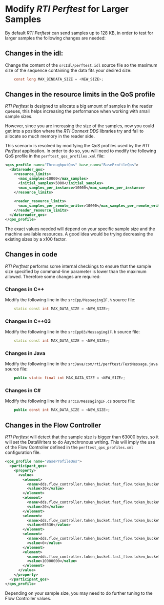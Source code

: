 # Modify *RTI Perftest* for Larger Samples

By default *RTI Perftest* can send samples up to 128 KB, in order to test for larger samples the following changes are needed:

## Changes in the idl:

Change the content of the `srcIdl/perftest.idl` source file so the maximum size of the sequence containing the data fits your desired size:

``` c
    const long MAX_BINDATA_SIZE = <NEW_SIZE>;
```

## Changes in the resource limits in the QoS profile

*RTI Perftest* is designed to allocate a big amount of samples in the reader queues, this helps increasing the performance when working with small sample sizes.

However, since you are increasing the size of the samples, now you could get into a position where the *RTI Connext DDS* libraries try and fail to allocate so much memory in the reader side.

This scenario is resolved by modifying the QoS profiles used by the *RTI Perftest* application. In order to do so, you will need to modify the following QoS profile in the `perftest_qos_profiles.xml` file:

``` xml
<qos_profile name="ThroughputQos" base_name="BaseProfileQos">
  <datareader_qos>
    <resource_limits>
      <max_samples>10000</max_samples>
      <initial_samples>5000</initial_samples>
      <max_samples_per_instance>10000</max_samples_per_instance>
    </resource_limits>
    
    <reader_resource_limits>
      <max_samples_per_remote_writer>10000</max_samples_per_remote_writer>
    </reader_resource_limits>
  </datareader_qos>
</qos_profile>
```

The exact values needed will depend on your specific sample size and the machine available resources. A good idea would be trying decreasing the existing sizes by a x100 factor.

## Changes in code

*RTI Perftest* performs some internal checkings to ensure that the sample size specified by command-line parameter is lower than the maximum allowed. Therefore some changes are required:

### Changes in C++

Modify the following line in the `srcCpp/MessagingIF.h` source file:

``` c++
    static const int MAX_DATA_SIZE = <NEW_SIZE>;
``` 

### Changes in C++03

Modify the following line in the `srcCpp03/MessagingIF.h` source file:

``` c++
    static const int MAX_DATA_SIZE = <NEW_SIZE>;
``` 

### Changes in Java

Modify the following line in the `srcJava/com/rti/perftest/TestMessage.java` source file:

``` java
    public static final int MAX_DATA_SIZE = <NEW_SIZE>;
``` 

### Changes in C# #


Modify the following line in the `srcCs/MessagingIF.cs` source file:

``` csharp
    public const int MAX_DATA_SIZE = <NEW_SIZE>;
``` 

## Changes in the Flow Controller

*RTI Perftest* will detect that the sample size is bigger than 63000 bytes, so it will set the DataWriters to do Asynchronous writing. This will imply the use of the Flow Controller defined in the `perftest_qos_profiles.xml` configuration file.

``` xml
<qos_profile name="BaseProfileQos">
  <participant_qos>
    <property>
      <value>
        <element>
          <name>dds.flow_controller.token_bucket.fast_flow.token_bucket.max_tokens</name>
          <value>30</value>
        </element>
        <element>
          <name>dds.flow_controller.token_bucket.fast_flow.token_bucket.tokens_added_per_period</name>
          <value>20</value>
        </element>
        <element>
          <name>dds.flow_controller.token_bucket.fast_flow.token_bucket.bytes_per_token</name>
          <value>65536</value>
        </element>
        <element>
          <name>dds.flow_controller.token_bucket.fast_flow.token_bucket.period.sec</name>
          <value>0</value>
        </element>
        <element>
          <name>dds.flow_controller.token_bucket.fast_flow.token_bucket.period.nanosec</name>
          <value>10000000</value>
        </element>
      </value>
    </property>
  </participant_qos>
</qos_profile>
```

Depending on your sample size, you may need to do further tuning to the Flow Controller values.